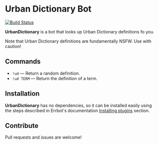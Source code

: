 # Urban Dictionary Bot

[![Build Status](https://travis-ci.org/samueldg/err-urban-dictionary.svg?branch=master)](https://travis-ci.org/samueldg/err-urban-dictionary)

**UrbanDictionary** is a bot that looks up Urban Dictionary definitions fo you.

Note that Urban Dictionary definitions are fundamentally NSFW. Use with caution!

## Commands

- `!ud` — Return a random definition.
- `!ud TERM` — Return the definition of a term.

## Installation

**UrbanDictionary** has no dependencies, so it can be installed easily using the steps described in Errbot's documentation [Installing plugins](http://errbot.io/en/latest/user_guide/administration.html#installing-plugins) section.

## Contribute

Pull requests and issues are welcome!
